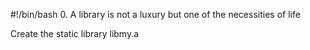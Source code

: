 #!/bin/bash
0. A library is not a luxury but one of the necessities of life

Create the static library libmy.a
